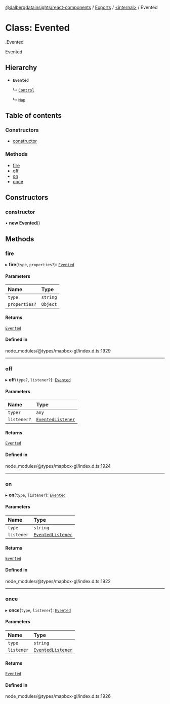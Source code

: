 [@dalbergdatainsights/react-components](../README.md) / [Exports](../modules.md) / [<internal\>](../modules/internal_.md) / Evented

# Class: Evented

[<internal>](../modules/internal_.md).Evented

Evented

## Hierarchy

- **`Evented`**

  ↳ [`Control`](internal_.Control.md)

  ↳ [`Map`](internal_.Map.md)

## Table of contents

### Constructors

- [constructor](internal_.Evented.md#constructor)

### Methods

- [fire](internal_.Evented.md#fire)
- [off](internal_.Evented.md#off)
- [on](internal_.Evented.md#on)
- [once](internal_.Evented.md#once)

## Constructors

### constructor

• **new Evented**()

## Methods

### fire

▸ **fire**(`type`, `properties?`): [`Evented`](internal_.Evented.md)

#### Parameters

| Name | Type |
| :------ | :------ |
| `type` | `string` |
| `properties?` | `Object` |

#### Returns

[`Evented`](internal_.Evented.md)

#### Defined in

node_modules/@types/mapbox-gl/index.d.ts:1929

___

### off

▸ **off**(`type?`, `listener?`): [`Evented`](internal_.Evented.md)

#### Parameters

| Name | Type |
| :------ | :------ |
| `type?` | `any` |
| `listener?` | [`EventedListener`](../modules/internal_.md#eventedlistener) |

#### Returns

[`Evented`](internal_.Evented.md)

#### Defined in

node_modules/@types/mapbox-gl/index.d.ts:1924

___

### on

▸ **on**(`type`, `listener`): [`Evented`](internal_.Evented.md)

#### Parameters

| Name | Type |
| :------ | :------ |
| `type` | `string` |
| `listener` | [`EventedListener`](../modules/internal_.md#eventedlistener) |

#### Returns

[`Evented`](internal_.Evented.md)

#### Defined in

node_modules/@types/mapbox-gl/index.d.ts:1922

___

### once

▸ **once**(`type`, `listener`): [`Evented`](internal_.Evented.md)

#### Parameters

| Name | Type |
| :------ | :------ |
| `type` | `string` |
| `listener` | [`EventedListener`](../modules/internal_.md#eventedlistener) |

#### Returns

[`Evented`](internal_.Evented.md)

#### Defined in

node_modules/@types/mapbox-gl/index.d.ts:1926
